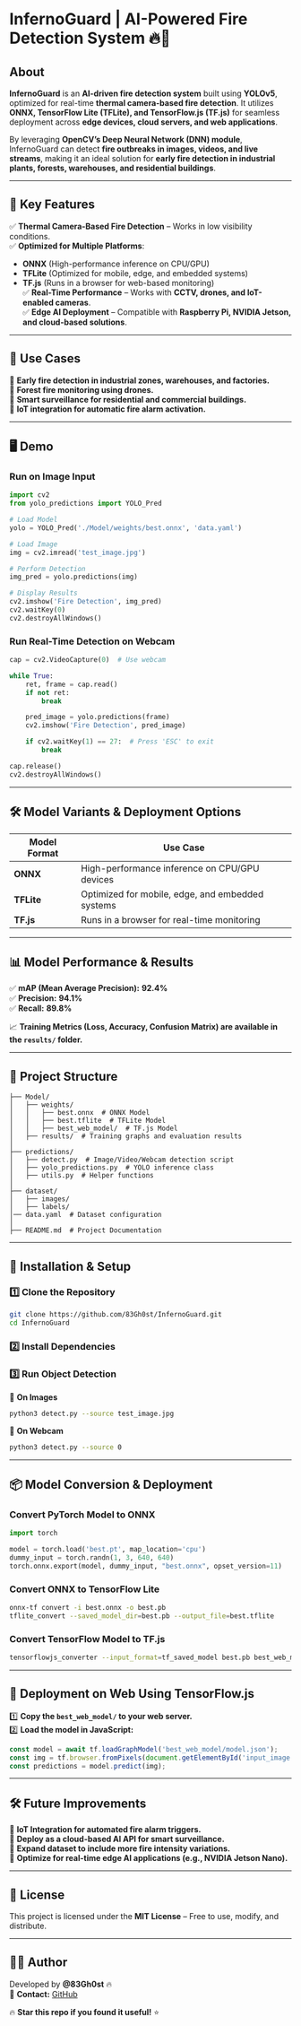 # InfernoGuard | AI-Powered Fire Detection System 🔥🚒  

## **About**  
**InfernoGuard** is an **AI-driven fire detection system** built using **YOLOv5**, optimized for real-time **thermal camera-based fire detection**. It utilizes **ONNX, TensorFlow Lite (TFLite), and TensorFlow.js (TF.js)** for seamless deployment across **edge devices, cloud servers, and web applications**.  

By leveraging **OpenCV’s Deep Neural Network (DNN) module**, InfernoGuard can detect **fire outbreaks in images, videos, and live streams**, making it an ideal solution for **early fire detection in industrial plants, forests, warehouses, and residential buildings**.  

---

## **🚀 Key Features**  
✅ **Thermal Camera-Based Fire Detection** – Works in low visibility conditions.  
✅ **Optimized for Multiple Platforms**:  
   - **ONNX** (High-performance inference on CPU/GPU)  
   - **TFLite** (Optimized for mobile, edge, and embedded systems)  
   - **TF.js** (Runs in a browser for web-based monitoring)  
✅ **Real-Time Performance** – Works with **CCTV, drones, and IoT-enabled cameras**.  
✅ **Edge AI Deployment** – Compatible with **Raspberry Pi, NVIDIA Jetson, and cloud-based solutions**.  

---

## **🎯 Use Cases**  
🔹 **Early fire detection in industrial zones, warehouses, and factories.**  
🔹 **Forest fire monitoring using drones.**  
🔹 **Smart surveillance for residential and commercial buildings.**  
🔹 **IoT integration for automatic fire alarm activation.**  

---

## **🖥️ Demo**  
### **Run on Image Input**  
```python
import cv2
from yolo_predictions import YOLO_Pred

# Load Model
yolo = YOLO_Pred('./Model/weights/best.onnx', 'data.yaml')

# Load Image
img = cv2.imread('test_image.jpg')

# Perform Detection
img_pred = yolo.predictions(img)

# Display Results
cv2.imshow('Fire Detection', img_pred)
cv2.waitKey(0)
cv2.destroyAllWindows()
```

### **Run Real-Time Detection on Webcam**  
```python
cap = cv2.VideoCapture(0)  # Use webcam

while True:
    ret, frame = cap.read()
    if not ret:
        break

    pred_image = yolo.predictions(frame)
    cv2.imshow('Fire Detection', pred_image)

    if cv2.waitKey(1) == 27:  # Press 'ESC' to exit
        break

cap.release()
cv2.destroyAllWindows()
```

---

## **🛠️ Model Variants & Deployment Options**  

| **Model Format** | **Use Case** |
|------------------|-------------|
| **ONNX**  | High-performance inference on CPU/GPU devices |
| **TFLite**  | Optimized for mobile, edge, and embedded systems |
| **TF.js**  | Runs in a browser for real-time monitoring |

---

## **📊 Model Performance & Results**  

✅ **mAP (Mean Average Precision):** **92.4%**  
✅ **Precision:** **94.1%**  
✅ **Recall:** **89.8%**  

📈 **Training Metrics (Loss, Accuracy, Confusion Matrix) are available in the `results/` folder.**  

---

## **📂 Project Structure**  

```
├── Model/
│   ├── weights/
│   │   ├── best.onnx  # ONNX Model
│   │   ├── best.tflite  # TFLite Model
│   │   ├── best_web_model/  # TF.js Model
│   ├── results/  # Training graphs and evaluation results
│
├── predictions/
│   ├── detect.py  # Image/Video/Webcam detection script
│   ├── yolo_predictions.py  # YOLO inference class
│   ├── utils.py  # Helper functions
│
├── dataset/
│   ├── images/
│   ├── labels/
│── data.yaml  # Dataset configuration
│
├── README.md  # Project Documentation
```

---

## **🚀 Installation & Setup**  

### **1️⃣ Clone the Repository**  
```bash
git clone https://github.com/83Gh0st/InfernoGuard.git
cd InfernoGuard
```

### **2️⃣ Install Dependencies**  

### **3️⃣ Run Object Detection**  

🔹 **On Images**  
```bash
python3 detect.py --source test_image.jpg
```
🔹 **On Webcam**  
```bash
python3 detect.py --source 0
```

---

## **📦 Model Conversion & Deployment**  

### **Convert PyTorch Model to ONNX**  
```python
import torch

model = torch.load('best.pt', map_location='cpu')
dummy_input = torch.randn(1, 3, 640, 640)
torch.onnx.export(model, dummy_input, "best.onnx", opset_version=11)
```

### **Convert ONNX to TensorFlow Lite**  
```bash
onnx-tf convert -i best.onnx -o best.pb
tflite_convert --saved_model_dir=best.pb --output_file=best.tflite
```

### **Convert TensorFlow Model to TF.js**  
```bash
tensorflowjs_converter --input_format=tf_saved_model best.pb best_web_model/
```

---

## **📌 Deployment on Web Using TensorFlow.js**  

1️⃣ **Copy the `best_web_model/` to your web server.**  
2️⃣ **Load the model in JavaScript:**  

```javascript
const model = await tf.loadGraphModel('best_web_model/model.json');
const img = tf.browser.fromPixels(document.getElementById('input_image'));
const predictions = model.predict(img);
```

---

## **🛠️ Future Improvements**  

🔹 **IoT Integration for automated fire alarm triggers.**  
🔹 **Deploy as a cloud-based AI API for smart surveillance.**  
🔹 **Expand dataset to include more fire intensity variations.**  
🔹 **Optimize for real-time edge AI applications (e.g., NVIDIA Jetson Nano).**  

---

## **📜 License**  
This project is licensed under the **MIT License** – Free to use, modify, and distribute.  

---

## **👨‍💻 Author**  
Developed by **@83Gh0st** 🔥  
💬 **Contact:** [GitHub](https://github.com/83Gh0st)  

🔥 **Star this repo if you found it useful!** ⭐  

